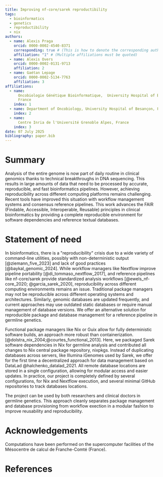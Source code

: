```yaml
---
title: Improving nf-core/sarek reproductibility
tags:
  - bioinformatics
  - genetics
  - reproductibility
  - nix
authors:
  - name: Alexis Praga
    orcid: 0000-0002-4540-8371
    corresponding: true # (This is how to denote the corresponding author)
    affiliation: "1" # (Multiple affiliations must be quoted)
  - name: Alexis Overs
    orcid: 0000-0002-0131-9713
    affiliation: 2
  - name: Gaétan Lepage
    orcid: 0000-0002-5134-7763
    affiliation: 3
affiliations:
  - name:
      Oncobiologie Génétique Bioinformatique,  University Hospital of Besançon,
      France
    index: 1
  - name: Department of Oncobiology, University Hospital of Besançon, France
    index: 2
  - name:
      Centre Inria de l'Université Grenoble Alpes, France
    index: 3
date: 07 July 2025
bibliography: paper.bib
---
```


# Summary

<!-- A summary describing the high-level functionality and purpose of the software -->
<!-- for a diverse, non-specialist audience. -->

Analysis of the entire genome is now part of daily routine in clinical genomics
thanks to technical breakthroughs in DNA sequencing. This results in large
amounts of data that need to be processed by accurate, reproducible, and fast
bioinformatics pipelines. However, achieving reproducibility across different
computing platforms remains challenging. Recent tools have improved this
situation with workflow management systems and consensus reference pipelines.
This work advances the FAIR (Findable, Accessible, Interoperable, Reusable)
principles in clinical bioinformatics by providing a complete reproducible
environment for software dependencies and reference textual databases.

# Statement of need

<!-- A clear statement of need that illustrates the purpose of the software. -->

In bioinformatics, there is a "reproducibility" crisis due to a wide variety of
command-line utilities, possibly with non-deterministic output
[@ziemann_five_2023] and lack of good practices [@baykal_genomic_2024]. While
workflow managers like Nextflow improve pipeline portability
[@di_tommaso_nextflow_2017], and reference pipelines like nf-core/sarek provide
standardized analysis workflows [@ewels_nf-core_2020; @garcia_sarek_2020], reproducibility
across different computing environments remains an issue. Traditional package managers
may not be reproducible across different operating systems and architectures. Similarly,
genomic databases are updated frequently, and current approaches may use outdated
static databases or require manual management of database versions. We offer an alternative
solution for reproducible package and database management for a reference pipeline
in germline genetics.

<!-- A description of how this software compares to other commonly-used packages -->
<!-- in this research area. -->
<!-- Mentions (if applicable) of any ongoing research projects using the software or recent scholarly publications enabled by it. -->

Functional package managers like Nix or Guix allow for fully deterministic
software builds, an approach more robust than containerization.
[@dolstra_nix_2004;@courtes_functional_2013]. Here, we packaged Sarek software
dependencies in Nix for germline analysis and contributed all changes to Nix
central package repository, nixpkgs. Instead of duplicating databases across
servers, like Illumina iGenomes used by Sarek, we offer for the first time a
decentralized approach for data management based on DataLad
@halchenko_datalad_2021. All remote database locations are stored in a single
configuration, allowing for modular access and easier updates. In practice, our
project is completely defined by several configurations, for Nix and Nextflow
execution, and several minimal GitHub repositories to track databases locations.

The project can be used by both researchers and clinical doctors in germline
genetics. This approach cleanly separates package management and database
provisioning from workflow exection in a modular fashion to improve reusability
and reproducibility.

# Acknowledgements

Computations have been performed on the supercomputer facilities of the
Mésocentre de calcul de Franche-Comté (France).

# References
